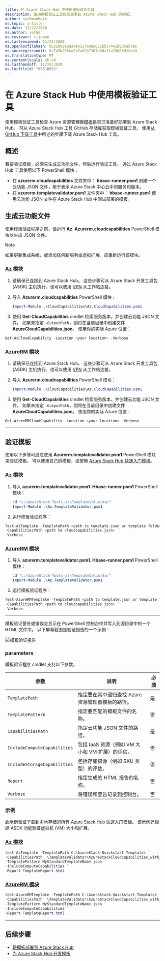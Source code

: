 ```yaml
---
title: 在 Azure Stack Hub 中使用模板验证工具
description: 使用模板验证工具检查部署到 Azure Stack Hub 的模板。
author: sethmanheim
ms.topic: article
ms.date: 11/22/2020
ms.author: sethm
ms.reviewer: sijuman
ms.lastreviewed: 11/22/2020
ms.openlocfilehash: 0631058a3eade431769a5651bb37441b835eb3e6
ms.sourcegitcommit: 8c745b205ea5a7a82b73b7a9daf1a7880fd1bee9
ms.translationtype: MT
ms.contentlocale: zh-CN
ms.lasthandoff: 11/24/2020
ms.locfileid: "95518052"
---
```

# <a name="use-the-template-validation-tool-in-azure-stack-hub"></a>在 Azure Stack Hub 中使用模板验证工具

使用模板验证工具检查 Azure 资源管理器[模板](azure-stack-arm-templates.md)是否已准备好部署到 Azure Stack Hub。 可从 Azure Stack Hub 工具 GitHub 存储库获取模板验证工具。 使用[从 GitHub 下载工具](../operator/azure-stack-powershell-download.md)中所述的步骤下载 Azure Stack Hub 工具。

## <a name="overview"></a>概述

若要验证模板，必须先生成云功能文件，然后运行验证工具。 通过 Azure Stack Hub 工具使用以下 PowerShell 模块：

- 在 **azurerm.cloudcapabilities** 文件夹中： **hbase-runner.psm1** 创建一个云功能 JSON 文件，用于表示 Azure Stack 中心云中的服务和版本。
- 在 **azurerm.templatevalidator.psm1** 文件夹中： **hbase-runner.psm1** 使用云功能 JSON 文件在 Azure Stack Hub 中测试部署的模板。

## <a name="build-the-cloud-capabilities-file"></a>生成云功能文件

使用模板验证程序之前，请运行 **Az. Azurerm.cloudcapabilities** PowerShell 模块以生成 JSON 文件。

> [!NOTE]
> 如果更新集成系统，或添加任何新服务或虚拟扩展，应重新运行该模块。


### <a name="az-modules"></a>[Az 模块](#tab/az1)

1. 请确保已连接到 Azure Stack Hub。 这些步骤可从 Azure Stack 开发工具包 (ASDK) 主机执行，也可以使用 [VPN](../asdk/asdk-connect.md#connect-to-azure-stack-using-vpn) 从工作站连接。
2. 导入 **Azurerm.cloudcapabilities** PowerShell 模块：

    ```powershell
    Import-Module .\CloudCapabilities\Az.CloudCapabilities.psm1
    ```

3. 使用 **Get-CloudCapabilities** cmdlet 检索服务版本，并创建云功能 JSON 文件。 如果未指定 `-OutputPath`，则将在当前目录中创建文件 **AzureCloudCapabilities.json**。 使用你的实际 Azure 位置：

```powershell
Get-AzCloudCapability -Location <your location> -Verbose
```

### <a name="azurerm-modules"></a>[AzureRM 模块](#tab/azurerm1)

1. 请确保已连接到 Azure Stack Hub。 这些步骤可从 Azure Stack 开发工具包 (ASDK) 主机执行，也可以使用 [VPN](../asdk/asdk-connect.md#connect-to-azure-stack-using-vpn) 从工作站连接。
2. 导入 **Azurerm.cloudcapabilities** PowerShell 模块：

    ```powershell
    Import-Module .\CloudCapabilities\Az.CloudCapabilities.psm1
    ```

3. 使用 **Get-CloudCapabilities** cmdlet 检索服务版本，并创建云功能 JSON 文件。 如果未指定 `-OutputPath`，则将在当前目录中创建文件 **AzureCloudCapabilities.json**。 使用你的实际 Azure 位置：

```powershell
Get-AzureRMCloudCapability -Location <your location> -Verbose
```

---

## <a name="validate-templates"></a>验证模板

使用以下步骤可通过使用 **Azurerm.templatevalidator.psm1** PowerShell 模块来验证模板。 可以使用自己的模板，或使用 [Azure Stack Hub 快速入门模板](https://github.com/Azure/AzureStack-QuickStart-Templates)。

### <a name="az-modules"></a>[Az 模块](#tab/az2)

1. 导入 **azurerm.templatevalidator.psm1. Hbase-runner.psm1** PowerShell 模块：

    ```powershell
    cd "c:\AzureStack-Tools-az\TemplateValidator"
    Import-Module .\Az.TemplateValidator.psm1
    ```

2. 运行模板验证程序：

```powershell
Test-AzTemplate -TemplatePath <path to template.json or template folder> `
-CapabilitiesPath <path to cloudcapabilities.json> `
-Verbose
```

### <a name="azurerm-modules"></a>[AzureRM 模块](#tab/azurerm2)

1. 导入 **azurerm.templatevalidator.psm1. Hbase-runner.psm1** PowerShell 模块：

    ```powershell
    cd "c:\AzureStack-Tools-az\TemplateValidator"
    Import-Module .\Az.TemplateValidator.psm1
    ```

2. 运行模板验证程序：

```powershell
Test-AzureRMTemplate -TemplatePath <path to template.json or template folder> `
-CapabilitiesPath <path to cloudcapabilities.json> `
-Verbose
```

---

模板验证警告或错误会显示在 PowerShell 控制台中并写入到源目录中的一个 HTML 文件中。 以下屏幕截图是验证报告的一个示例：

![模板验证报告](./media/azure-stack-validate-templates/image1.png)

### <a name="parameters"></a>parameters

模板验证程序 cmdlet 支持以下参数。

| 参数 | 说明 | 必须 |
| ----- | -----| ----- |
| `TemplatePath` | 指定要在其中递归查找 Azure 资源管理器模板的路径。 | 是 |
| `TemplatePattern` | 指定要匹配的模板文件的名称。 | 否 |
| `CapabilitiesPath` | 指定云功能 JSON 文件的路径。 | 是 |
| `IncludeComputeCapabilities` | 包括 IaaS 资源（例如 VM 大小和 VM 扩展）的评估。 | 否 |
| `IncludeStorageCapabilities` | 包括存储资源（例如 SKU 类型）的评估。 | 否 |
| `Report` | 指定生成的 HTML 报告的名称。 | 否 |
| `Verbose` | 将错误和警告记录到控制台。 | 否|

### <a name="examples"></a>示例

此示例验证下载到本地存储的所有 [Azure Stack Hub 快速入门模板](https://github.com/Azure/AzureStack-QuickStart-Templates)。 该示例还根据 ASDK 功能验证虚拟机 (VM) 大小和扩展。

### <a name="az-modules"></a>[Az 模块](#tab/az3)

```powershell
test-AzTemplate -TemplatePath C:\AzureStack-Quickstart-Templates `
-CapabilitiesPath .\TemplateValidator\AzureStackCloudCapabilities_with_AddOns_20170627.json `
-TemplatePattern MyStandardTemplateName.json `
-IncludeComputeCapabilities `
-Report TemplateReport.html
```
### <a name="azurerm-modules"></a>[AzureRM 模块](#tab/azurerm3)

```powershell
test-AzureRMTemplate -TemplatePath C:\AzureStack-Quickstart-Templates `
-CapabilitiesPath .\TemplateValidator\AzureStackCloudCapabilities_with_AddOns_20170627.json `
-TemplatePattern MyStandardTemplateName.json `
-IncludeComputeCapabilities `
-Report TemplateReport.html
```
---

## <a name="next-steps"></a>后续步骤

- [将模板部署到 Azure Stack Hub](azure-stack-arm-templates.md)
- [为 Azure Stack Hub 开发模板](azure-stack-develop-templates.md)
